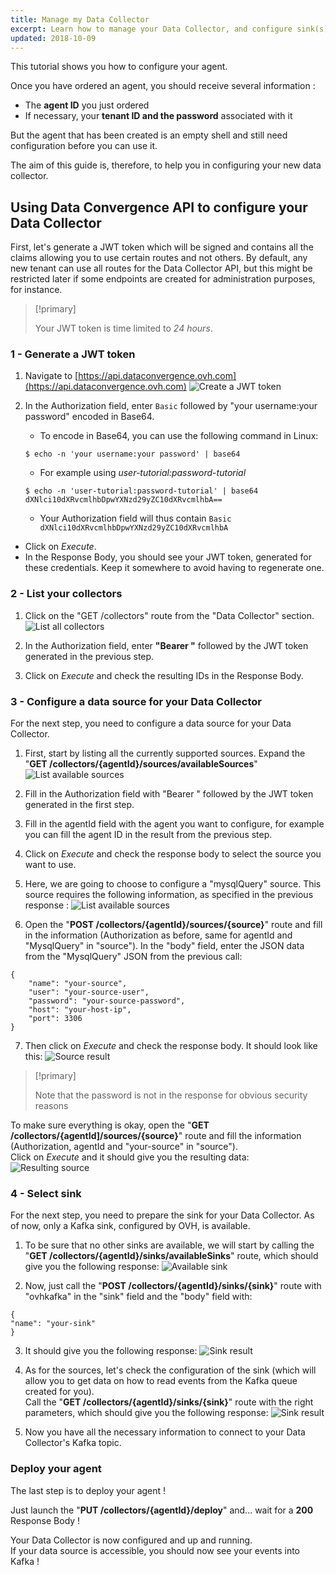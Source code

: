 ```yaml
---
title: Manage my Data Collector
excerpt: Learn how to manage your Data Collector, and configure sink(s) and source(s)
updated: 2018-10-09
---
```


This tutorial shows you how to configure your agent.

Once you have ordered an agent, you should receive several information :

* The **agent ID** you just ordered
* If necessary, your **tenant ID and the password** associated with it

But the agent that has been created is an empty shell and still need configuration before you can
use it.

The aim of this guide is, therefore, to help you in configuring your new data collector.

## Using Data Convergence API to configure your Data Collector

First, let's generate a JWT token which will be signed and contains all the claims allowing you to
use certain routes and not others.
By default, any new tenant can use all routes for the Data Collector API, but this might be
restricted later if some endpoints are created for administration purposes, for instance.

> [!primary]
>
> Your JWT token is time limited to *24 hours*.
>

### 1 - Generate a JWT token

1. Navigate to [https://api.dataconvergence.ovh.com](https://api.dataconvergence.ovh.com)
![Create a JWT token](images/create_jwt_token.png)

2. In the Authorization field, enter `Basic` followed by "your username:your password" encoded in
Base64.

    * To encode in Base64, you can use the following command in Linux:

    ```
    $ echo -n 'your username:your password' | base64
    ```

    * For example using *user-tutorial:password-tutorial*

    ```
    $ echo -n 'user-tutorial:password-tutorial' | base64  
    dXNlci10dXRvcmlhbDpwYXNzd29yZC10dXRvcmlhbA==
    ```

    * Your Authorization field will thus contain `Basic dXNlci10dXRvcmlhbDpwYXNzd29yZC10dXRvcmlhbA`

* Click on *Execute*.
* In the Response Body, you should see your JWT token, generated for these credentials.
Keep it somewhere to avoid having to regenerate one.

### 2 - List your collectors

1. Click on the "GET /collectors" route from the "Data Collector" section.
![List all collectors](images/list_all_collectors.png)

2. In the Authorization field, enter **"Bearer "** followed by the JWT token generated in the
previous step.

3. Click on *Execute* and check the resulting IDs in the Response Body.

### 3 - Configure a data source for your Data Collector

For the next step, you need to configure a data source for your Data Collector.

1. First, start by listing all the currently supported sources. Expand the "**GET /collectors/{agentId}/sources/availableSources**"
![List available sources](images/list_available_sources.png)

2. Fill in the Authorization field with "Bearer " followed by the JWT token generated in the first
step.

3. Fill in the agentId field with the agent you want to configure, for example you can fill the
agent ID in the result from the previous step.

4. Click on *Execute* and check the response body to select the source you want to use.

5. Here, we are going to choose to configure a "mysqlQuery" source. This source requires the
following information, as specified in the previous response :
![List available sources](images/available_sources.png)

6. Open the "**POST /collectors/{agentId}/sources/{source}**" route and fill in the information
(Authorization as before, same for agentId and "MysqlQuery" in "source"). In the "body" field,
enter the JSON data from the "MysqlQuery" JSON from the previous call:

  ```
  {
      "name": "your-source",  
      "user": "your-source-user",  
      "password": "your-source-password",  
      "host": "your-host-ip",  
      "port": 3306  
  }
```

7. Then click on *Execute* and check the response body. It should look like this:
![Source result](images/source_result.png)

> [!primary]
>
> Note that the password is not in the response for obvious security reasons
>

To make sure everything is okay, open the "**GET /collectors/{agentId]/sources/{source}**" route
and fill the information (Authorization, agentId and "your-source" in "source").  
Click on *Execute* and it should give you the resulting data:
![Resulting source](images/resulting_source.png)

### 4 - Select sink

For the next step, you need to prepare the sink for your Data Collector. As of now, only a Kafka
sink, configured by OVH, is available.

1.  To be sure that no other sinks are available, we will start by calling the "**GET /collectors/{agentId}/sinks/availableSinks**" route, which should give you the following response:
![Available sink](images/available_sink.png)

2. Now, just call the "**POST /collectors/{agentId}/sinks/{sink}**" route with "ovhkafka" in the
"sink" field and the "body" field with:
  ```
  {
  "name": "your-sink"
  }
  ```

3. It should give you the following response:
![Sink result](images/sink_result.png)

4. As for the sources, let's check the configuration of the sink (which will allow you to get data
  on how to read events from the Kafka queue created for you).  
Call the "**GET /collectors/{agentId}/sinks/{sink}**" route with the right parameters, which should
give you the following response:
![Sink result](images/sink_result.png)

5. Now you have all the necessary information to connect to your Data Collector's Kafka topic.

### Deploy your agent

The last step is to deploy your agent !

Just launch the "**PUT /collectors/{agentId}/deploy**" and... wait for a **200** Response Body !

Your Data Collector is now configured and up and running.  
If your data source is accessible, you should now see your events into Kafka !
